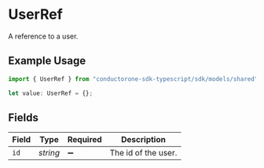 # UserRef

A reference to a user.

## Example Usage

```typescript
import { UserRef } from "conductorone-sdk-typescript/sdk/models/shared";

let value: UserRef = {};
```

## Fields

| Field               | Type                | Required            | Description         |
| ------------------- | ------------------- | ------------------- | ------------------- |
| `id`                | *string*            | :heavy_minus_sign:  | The id of the user. |